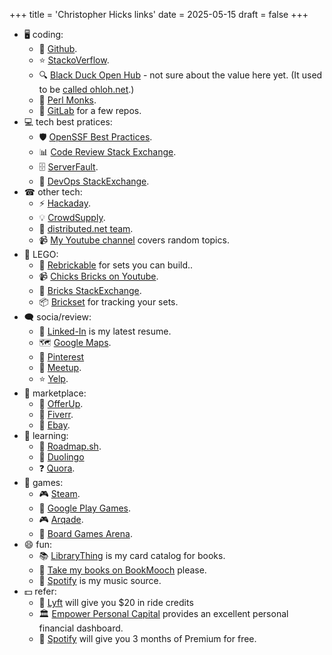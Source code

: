 +++
title = 'Christopher Hicks links'
date = 2025-05-15
draft = false
+++

- 🖥 coding:
  - 🛞 [Github](https://github.com/chicks-net).
  - ⭐ [StackoVerflow](https://stackoverflow.com/users/2002471/chicks).
  - 🔍 [Black Duck Open Hub](https://openhub.net/accounts/chicks) - not sure about the value here yet.  (It used to be [called ohloh.net](https://www.reddit.com/r/opensource/comments/2aqq0v/ohlohs_name_changing_to_black_duck_open_hub/).)
  - 🐪 [Perl Monks](https://perlmonks.org/index.pl?node_id=160784).
  - 🥼 [GitLab](https://gitlab.com/chicks-net) for a few repos.
- 💻 tech best pratices:
  - 🛡️ [OpenSSF Best Practices](https://www.bestpractices.dev/en/users/35911).
  - 📊 [Code Review Stack Exchange](https://codereview.stackexchange.com/users/89257/chicks).
  - 🗄 [ServerFault](https://serverfault.com/users/205542/chicks).
  - 🐉 [DevOps StackExchange](https://devops.stackexchange.com/users/739/chicks).
- ☎ other tech:
  - ⚡ [Hackaday](https://hackaday.io/chicks).
  - 💡 [CrowdSupply](https://www.crowdsupply.com/people/chicks).
  - 🧮 [distributed.net team](https://stats.distributed.net/team/tmsummary.php?project_id=8&team=31403).
  - 📹 [My Youtube channel](https://www.youtube.com/@ChristopherHicksFINI) covers random topics.
- 🧱 LEGO:
  - 🧩 [Rebrickable](https://rebrickable.com/users/chicks/) for sets you can build..
  - 📹 [Chicks Bricks on Youtube](https://www.youtube.com/@ChicksBricks123).
  - 🧱 [Bricks StackExchange](https://bricks.stackexchange.com/users/6174/chicks).
  - 📦 [Brickset](https://brickset.com/profile/chicks) for tracking your sets.
- 🗨 socia/review:
  - 💼 [Linked-In](https://www.linkedin.com/in/chicks2fini) is my latest resume.
  - 🗺 [Google Maps](https://maps.app.goo.gl/UPrMcz6HMuXncp1k7).
  - 📌 [Pinterest](https://www.pinterest.com/chicksnet/)
  - 👥 [Meetup](https://www.meetup.com/members/42800462/).
  - ⭐ [Yelp](https://chicks-net.yelp.com).
- 🛒 marketplace:
  - 📱 [OfferUp](https://offerup.co/profile/chicks-net).
  - 💼 [Fiverr](https://www.fiverr.com/chicks_net).
  - 🛒 [Ebay](https://www.ebay.com/fdbk/feedback_profile/cwhicks).
- 🎯 learning:
  - 🗾 [Roadmap.sh](https://roadmap.sh/u/chicks).
  - 🦉 [Duolingo](https://www.duolingo.com/profile/ChristopherH757)
  - ❓ [Quora](https://www.quora.com/profile/Christopher-Hicks-3).
- 🎲 games:
  - 🎮 [Steam](https://steamcommunity.com/profiles/76561198037662755/).
  - 📱 [Google Play Games](https://play.google.com/profile/chicksnet).
  - 🎮 [Arqade](https://gaming.stackexchange.com/users/100715/chicks).
  - 🎲 [Board Games Arena](https://boardgamearena.com/player?id=89400494).
- 😄 fun:
  - 📚 [LibraryThing](https://www.librarything.com/profile/christopher.hicks) is my card catalog for books.
  - 📘 [Take my books on BookMooch](http://bookmooch.com/bio/chicks) please.
  - 🎼 [Spotify](https://open.spotify.com/user/chicks_net) is my music source.
- 💵 refer:
  - 🚙 [Lyft](https://lyft.com/ie/CHRISTOPHE985315) will give you \$20
      in ride credits
  - 🏛 [Empower Personal Capital](https://empowerreferral.link/chicks)
      provides an excellent personal financial dashboard.
  - 🎼 [Spotify](https://www.spotify.com/referral/0039888df8f37d028eaf247ddef53c5c2a066d7e03fb05cdb89e5a)
      will give you 3 months of Premium for free.
